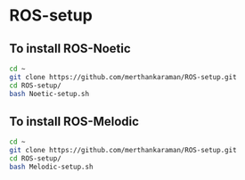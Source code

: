 # ROS-setup
 
## To install ROS-Noetic

```bash
cd ~
git clone https://github.com/merthankaraman/ROS-setup.git
cd ROS-setup/
bash Noetic-setup.sh
```

## To install ROS-Melodic

```bash
cd ~
git clone https://github.com/merthankaraman/ROS-setup.git
cd ROS-setup/
bash Melodic-setup.sh
```